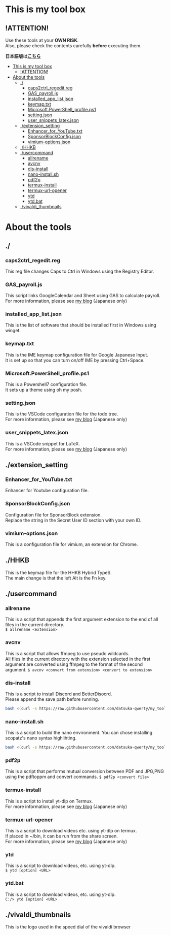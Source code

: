 # This is my tool box
## !ATTENTION!
Use these tools at your **OWN RISK**.  
Also, please check the contents carefully **before** executing them.

__日本語版は[こちら](/README.jp.md)__

- [This is my tool box](#this-is-my-tool-box)
	- [!ATTENTION!](#attention)
- [About the tools](#about-the-tools)
	- [./](#)
		- [caps2ctrl\_regedit.reg](#caps2ctrl_regeditreg)
		- [GAS\_payroll.js](#gas_payrolljs)
		- [installed\_app\_list.json](#installed_app_listjson)
		- [keymap.txt](#keymaptxt)
		- [Microsoft.PowerShell\_profile.ps1](#microsoftpowershell_profileps1)
		- [setting.json](#settingjson)
		- [user\_snippets\_latex.json](#user_snippets_latexjson)
	- [./extension\_setting](#extension_setting)
		- [Enhancer\_for\_YouTube.txt](#enhancer_for_youtubetxt)
		- [SponsorBlockConfig.json](#sponsorblockconfigjson)
		- [vimium-options.json](#vimium-optionsjson)
	- [./HHKB](#hhkb)
	- [./usercommand](#usercommand)
		- [allrename](#allrename)
		- [avcnv](#avcnv)
		- [dis-install](#dis-install)
		- [nano-install.sh](#nano-installsh)
		- [pdf2p](#pdf2p)
		- [termux-install](#termux-install)
		- [termux-url-opener](#termux-url-opener)
		- [ytd](#ytd)
		- [ytd.bat](#ytdbat)
	- [./vivaldi\_thumbnails](#vivaldi_thumbnails)

# About the tools
## ./
### caps2ctrl_regedit.reg
This reg file changes Caps to Ctrl in Windows using the Registry Editor.
### GAS_payroll.js
This script links GoogleCalendar and Sheet using GAS to calculate payroll.  
For more information, please see [my blog](https://datsuka-qwerty.hatenablog.com/entry/diary/gas_payroll) (Japanese only)
### installed_app_list.json
This is the list of software that should be installed first in Windows using winget.
### keymap.txt
This is the IME keymap configuration file for Google Japanese Input.  
It is set up so that you can turn on/off IME by pressing Ctrl+Space.
### Microsoft.PowerShell_profile.ps1
This is a Powershell7 configuration file.  
It sets up a theme using oh my posh.
### setting.json
This is the VSCode configuration file for the todo tree.  
For more information, please see [my blog](https://datsuka-qwerty.hatenablog.com/entry/latex/linux_install) (Japanese only)
### user_snippets_latex.json
This is a VSCode snippet for LaTeX.  
For more information, please see [my blog](https://datsuka-qwerty.hatenablog.com/entry/latex/linux_install) (Japanese only)
## ./extension_setting
### Enhancer_for_YouTube.txt
Enhancer for Youtube configuration file.  
### SponsorBlockConfig.json
Configuration file for SponsorBlock extension.  
Replace the string in the Secret User ID section with your own ID.
### vimium-options.json
This is a configuration file for vimium, an extension for Chrome.
## ./HHKB
This is the keymap file for the HHKB Hybrid TypeS.  
The main change is that the left Alt is the Fn key.
## ./usercommand
### allrename
This is a script that appends the first argument extension to the end of all files in the current directory.  
```$ allrename <extension>```
### avcnv
This is a script that allows ffmpeg to use pseudo wildcards.  
All files in the current directory with the extension selected in the first argument are converted using ffmpeg to the format of the second argument.
```$ avcnv <convert from extension> <convert to extension>```
### dis-install
This is a script to install Discord and BetterDisocrd.  
Please append the save path before running.   

```sh
bash <(curl -s https://raw.githubusercontent.com/datsuka-qwerty/my_tools/main/usercommand/dis-install)
```

### nano-install.sh
This is a script to build the nano environment.
You can chose installing scopatz's nano syntax highlihting.   
```sh
bash <(curl -s https://raw.githubusercontent.com/datsuka-qwerty/my_tools/main/usercommand/nano-install.sh)
```

### pdf2p
This is a script that performs mutual conversion between PDF and JPG,PNG using the pdftoppm and convert commands.
```$ pdf2p <convert file>```
### termux-install
This is a script to install yt-dlp on Termux.  
For more information, please see [my blog](https://datsuka-qwerty.hatenablog.com/entry/androidtips/termux-youtube-dl) (Japanese only)
### termux-url-opener
This is a script to download videos etc. using yt-dlp on termux.  
If placed in ~/bin, it can be run from the share screen.  
For more information, please see [my blog](https://datsuka-qwerty.hatenablog.com/entry/androidtips/termux-youtube-dl) (Japanese only)
### ytd
This is a script to download videos, etc. using yt-dlp.  
```$ ytd [option] <URL>```
### ytd.bat
This is a script to download videos, etc. using yt-dlp.  
```C:/> ytd [option] <URL>```
## ./vivaldi_thumbnails
This is the logo used in the speed dial of the vivaldi browser